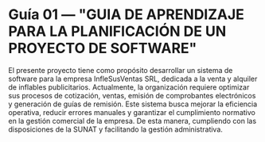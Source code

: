 # Guía 01 — "GUIA DE APRENDIZAJE PARA LA PLANIFICACIÓN DE UN PROYECTO DE SOFTWARE"

El presente proyecto tiene como propósito desarrollar un sistema de software para la empresa InfleSusVentas SRL, dedicada a la venta y alquiler de inflables publicitarios. Actualmente, la organización requiere optimizar sus procesos de cotización, ventas, emisión de comprobantes electrónicos y generación de guías de remisión.
Este sistema busca mejorar la eficiencia operativa, reducir errores manuales y garantizar el cumplimiento normativo en la gestión comercial de la empresa. De esta manera, cumpliendo con las disposiciones de la SUNAT y facilitando la gestión administrativa.
